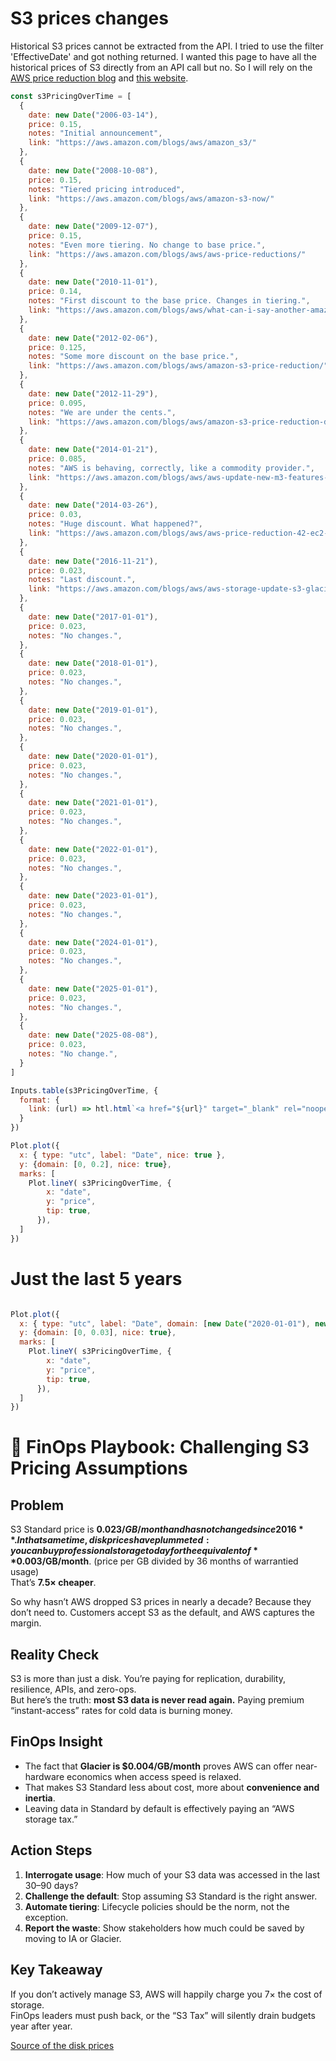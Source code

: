 # S3 prices changes

Historical S3 prices cannot be extracted from the API. I tried to use the filter 'EffectiveDate' and got nothing returned. I wanted this page to have all the historical prices of S3 directly from an API call but no. So I will rely on the [AWS price reduction blog](https://aws.amazon.com/blogs/aws/category/price-reduction/) and [this website](https://aws.amazon.com/blogs/aws/aws-storage-update-s3-glacier-price-reductions/). 

```js
const s3PricingOverTime = [
  {
    date: new Date("2006-03-14"),
    price: 0.15,
    notes: "Initial announcement",
    link: "https://aws.amazon.com/blogs/aws/amazon_s3/"
  },
  {
    date: new Date("2008-10-08"),
    price: 0.15,
    notes: "Tiered pricing introduced",
    link: "https://aws.amazon.com/blogs/aws/amazon-s3-now/"
  },
  {
    date: new Date("2009-12-07"),
    price: 0.15,
    notes: "Even more tiering. No change to base price.",
    link: "https://aws.amazon.com/blogs/aws/aws-price-reductions/"
  },
  {
    date: new Date("2010-11-01"),
    price: 0.14,
    notes: "First discount to the base price. Changes in tiering.",
    link: "https://aws.amazon.com/blogs/aws/what-can-i-say-another-amazon-s3-price-reduction/"
  },
  {
    date: new Date("2012-02-06"),
    price: 0.125,
    notes: "Some more discount on the base price.",
    link: "https://aws.amazon.com/blogs/aws/amazon-s3-price-reduction/"
  },
  {
    date: new Date("2012-11-29"),
    price: 0.095,
    notes: "We are under the cents.",
    link: "https://aws.amazon.com/blogs/aws/amazon-s3-price-reduction-december-1-2012/"
  },
  {
    date: new Date("2014-01-21"),
    price: 0.085,
    notes: "AWS is behaving, correctly, like a commodity provider.",
    link: "https://aws.amazon.com/blogs/aws/aws-update-new-m3-features-reduced-ebs-prices-reduced-s3-prices/"
  },
  {
    date: new Date("2014-03-26"),
    price: 0.03,
    notes: "Huge discount. What happened?",
    link: "https://aws.amazon.com/blogs/aws/aws-price-reduction-42-ec2-s3-rds-elasticache-and-elastic-mapreduce/"
  },
  {
    date: new Date("2016-11-21"),
    price: 0.023,
    notes: "Last discount.",
    link: "https://aws.amazon.com/blogs/aws/aws-storage-update-s3-glacier-price-reductions/"
  },
  {
    date: new Date("2017-01-01"),
    price: 0.023,
    notes: "No changes.",
  },
  {
    date: new Date("2018-01-01"),
    price: 0.023,
    notes: "No changes.",
  },
  {
    date: new Date("2019-01-01"),
    price: 0.023,
    notes: "No changes.",
  },
  {
    date: new Date("2020-01-01"),
    price: 0.023,
    notes: "No changes.",
  },
  {
    date: new Date("2021-01-01"),
    price: 0.023,
    notes: "No changes.",
  },
  {
    date: new Date("2022-01-01"),
    price: 0.023,
    notes: "No changes.",
  },
  {
    date: new Date("2023-01-01"),
    price: 0.023,
    notes: "No changes.",
  },
  {
    date: new Date("2024-01-01"),
    price: 0.023,
    notes: "No changes.",
  },
  {
    date: new Date("2025-01-01"),
    price: 0.023,
    notes: "No changes.",
  },
  {
    date: new Date("2025-08-08"),
    price: 0.023,
    notes: "No change.",
  }
]
```

```js
Inputs.table(s3PricingOverTime, {
  format: {
    link: (url) => htl.html`<a href="${url}" target="_blank" rel="noopener">Link</a>`
  }
})
```


```js
Plot.plot({
  x: { type: "utc", label: "Date", nice: true },
  y: {domain: [0, 0.2], nice: true},
  marks: [
    Plot.lineY( s3PricingOverTime, {
        x: "date",
        y: "price",
        tip: true,
      }),
  ]
})
```

# Just the last 5 years
```js

Plot.plot({
  x: { type: "utc", label: "Date", domain: [new Date("2020-01-01"), new Date()], nice: true, grid: true },
  y: {domain: [0, 0.03], nice: true},
  marks: [
    Plot.lineY( s3PricingOverTime, {
        x: "date",
        y: "price",
        tip: true,
      }),
  ]
})
```


# 🚨 FinOps Playbook: Challenging S3 Pricing Assumptions 

## Problem
S3 Standard price is **$0.023/GB/month and has not changed since 2016**.  
In that same time, disk prices have plummeted: you can buy professional storage today for the equivalent of **$0.003/GB/month**. (price per GB divided by 36 months of warrantied usage)  
That’s **7.5× cheaper**.  

So why hasn’t AWS dropped S3 prices in nearly a decade? Because they don’t need to. Customers accept S3 as the default, and AWS captures the margin.  

## Reality Check
S3 is more than just a disk. You’re paying for replication, durability, resilience, APIs, and zero-ops.  
But here’s the truth: **most S3 data is never read again.** Paying premium “instant-access” rates for cold data is burning money.  

## FinOps Insight
- The fact that **Glacier is $0.004/GB/month** proves AWS can offer near-hardware economics when access speed is relaxed.  
- That makes S3 Standard less about cost, more about **convenience and inertia**.  
- Leaving data in Standard by default is effectively paying an “AWS storage tax.”  

## Action Steps
1. **Interrogate usage**: How much of your S3 data was accessed in the last 30–90 days?  
2. **Challenge the default**: Stop assuming S3 Standard is the right answer.  
3. **Automate tiering**: Lifecycle policies should be the norm, not the exception.  
4. **Report the waste**: Show stakeholders how much could be saved by moving to IA or Glacier.  

## Key Takeaway
If you don’t actively manage S3, AWS will happily charge you 7× the cost of storage.  
FinOps leaders must push back, or the “S3 Tax” will silently drain budgets year after year.  

[Source of the disk prices](https://diskprices.com/?locale=us&condition=new&units=gb&capacity=500-20000&disk_types=u2)